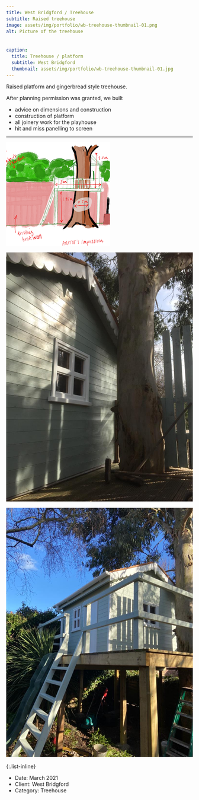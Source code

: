 ```yaml
---
title: West Bridgford / Treehouse
subtitle: Raised treehouse
image: assets/img/portfolio/wb-treehouse-thumbnail-01.png
alt: Picture of the treehouse


caption:
  title: Treehouse / platform
  subtitle: West Bridgford
  thumbnail: assets/img/portfolio/wb-treehouse-thumbnail-01.jpg
---
```


Raised platform and gingerbread style treehouse.

After planning permission was granted, we built 


<ul style="text-align: left">
<li>advice on dimensions and construction</li>
<li>construction of platform</li>
<li>all joinery work for the playhouse</li>
<li>hit and miss panelling to screen</li>
</ul>


<hr>

![image 2](assets/img/portfolio/wb-treehouse-thumbnail-01.png)


![image 3](assets/img/portfolio/5f57a2d3-4a4c-4696-ba2f-801a6f1fc4b3.JPG)


![image 4](assets/img/portfolio/958fd61d-8d82-4f4b-8002-c7e3fc0302af.JPG)



{:.list-inline}
- Date: March 2021
- Client: West Bridgford
- Category: Treehouse

